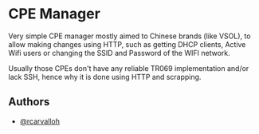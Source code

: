 
# CPE Manager

Very simple CPE manager mostly aimed to Chinese brands (like VSOL), to allow making changes using HTTP, such as getting DHCP clients, Active Wifi users or changing the SSID and Password of the WIFI network.

Usually those CPEs don't have any reliable TR069 implementation and/or lack SSH, hence why it is done using HTTP and scrapping. 



## Authors

- [@rcarvalloh](https://www.github.com/rcarvalloh)


